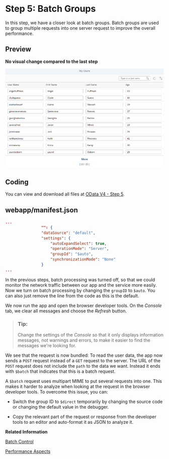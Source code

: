 <!-- loioef2af4957fae469e9203e98006d3ee75 -->

# Step 5: Batch Groups

In this step, we have a closer look at batch groups. Batch groups are used to group multiple requests into one server request to improve the overall performance.



<a name="loioef2af4957fae469e9203e98006d3ee75__section_bt4_fxc_z1b"/>

## Preview

   
  
**No visual change compared to the last step**

 ![](images/Tutorial_OData_V4_Step_4_3ac4fcc.png "No visual change compared to the last step") 



<a name="loioef2af4957fae469e9203e98006d3ee75__section_tsr_gxc_z1b"/>

## Coding

You can view and download all files at [OData V4 - Step 5](https://ui5.sap.com/#/entity/sap.ui.core.tutorial.odatav4/sample/sap.ui.core.tutorial.odatav4.05).



<a name="loioef2af4957fae469e9203e98006d3ee75__section_pp2_mxc_z1b"/>

## webapp/manifest.json

```json
...
				"": {
				"dataSource": "default",
				"settings": {
					"autoExpandSelect": true,
					"operationMode": "Server",
					"groupId": "$auto",
					"synchronizationMode": "None"
				}
...
```

In the previous steps, batch processing was turned off, so that we could monitor the network traffic between our app and the service more easily. Now we turn on batch processing by changing the `groupID` to `$auto`. You can also just remove the line from the code as this is the default.

We now run the app and open the browser developer tools. On the *Console* tab, we clear all messages and choose the *Refresh* button.

> ### Tip:  
> Change the settings of the *Console* so that it only displays information messages, not warnings and errors, to make it easier to find the messages we're looking for.

We see that the request is now bundled: To read the user data, the app now sends a `POST` request instead of a `GET` request to the server. The URL of the `POST` request does not include the `path` to the data we want. Instead it ends with `$batch` that indicates that this is a batch request.

A `$batch` request uses multipart MIME to put several requests into one. This makes it harder to analyze when looking at the request in the browser developer tools. To overcome this issue, you can:

-   Switch the group ID to `$direct` temporarily by changing the source code or changing the default value in the debugger.

-   Copy the relevant part of the request or response from the developer tools to an editor and auto-format it as JSON to analyze it.


**Related Information**  


[Batch Control](../04_Essentials/batch-control-74142a3.md "OData V4 allows you to group multiple operations into a single HTTP request payload, as described in the official OData V4 specification Part 1, Batch Requests (see the link under Related Information for more details).")

[Performance Aspects](../04_Essentials/performance-aspects-5a0d286.md "The OData V4 model offers the features described below which influence performance.")

